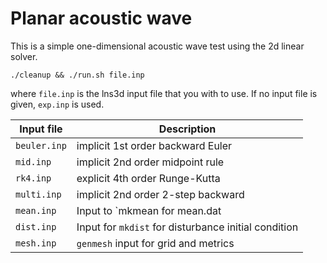 # Planar acoustic wave

This is a simple one-dimensional acoustic wave test using the
2d linear solver.

    ./cleanup && ./run.sh file.inp

where `file.inp` is the lns3d input file that you with to use.
If no input file is given, `exp.inp` is used.

Input file   |  Description
-------------|------------------------------------
`beuler.inp` |  implicit 1st order backward Euler
`mid.inp`    |  implicit 2nd order midpoint rule
`rk4.inp`    |  explicit 4th order Runge-Kutta
`multi.inp`  |  implicit 2nd order 2-step backward
`mean.inp`   |  Input to `mkmean for mean.dat
`dist.inp`   |  Input for `mkdist` for disturbance initial condition
`mesh.inp`   |  `genmesh` input for grid and metrics
